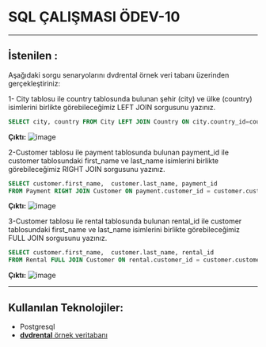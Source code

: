 


# SQL ÇALIŞMASI ÖDEV-10
---
## İstenilen : 

Aşağıdaki sorgu senaryolarını dvdrental örnek veri tabanı üzerinden gerçekleştiriniz:

1- City tablosu ile country tablosunda bulunan şehir (city) ve ülke (country) isimlerini birlikte görebileceğimiz LEFT JOIN sorgusunu yazınız.


```sql
SELECT city, country FROM City LEFT JOIN Country ON city.country_id=country.country_id;
```

**Çıktı:**
![image](https://github.com/ozlemkrblt/patika-dev-projects/assets/46456721/23d3bd06-4bd5-4bbe-bf38-5af13dae9ded)



2-Customer tablosu ile payment tablosunda bulunan payment_id ile customer tablosundaki first_name ve last_name isimlerini birlikte görebileceğimiz RIGHT JOIN sorgusunu yazınız.


```sql
SELECT customer.first_name,  customer.last_name, payment_id 
FROM Payment RIGHT JOIN Customer ON payment.customer_id = customer.customer_id;
```

**Çıktı:**
![image](https://github.com/ozlemkrblt/patika-dev-projects/assets/46456721/0d423ba4-6bb6-4987-a66f-8e98ce409cbe)



3-Customer tablosu ile rental tablosunda bulunan rental_id ile customer tablosundaki first_name ve last_name isimlerini birlikte görebileceğimiz FULL JOIN sorgusunu yazınız.



```sql
SELECT customer.first_name,  customer.last_name, rental_id 
FROM Rental FULL JOIN Customer ON rental.customer_id = customer.customer_id;
```

**Çıktı:**
![image](https://github.com/ozlemkrblt/patika-dev-projects/assets/46456721/dfacaa58-1409-4211-a5e7-9e7236a747cd)


---

## Kullanılan Teknolojiler:

-  Postgresql
- [**dvdrental** örnek veritabanı](https://www.postgresqltutorial.com/wp-content/uploads/2019/05/dvdrental.zip) 
